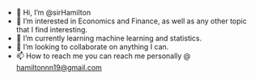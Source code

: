 - 👋 Hi, I’m @sirHamilton
- 👀 I’m interested in Economics and Finance, as well as any other topic that I find interesting.
- 🌱 I’m currently learning machine learning and statistics.
- 💞️ I’m looking to collaborate on anything I can.
- 📫 How to reach me you can reach me personally @ hamiltonnn19@gmail.com

<!---
sirHamilton/sirHamilton is a ✨ special ✨ repository because its `README.md` (this file) appears on your GitHub profile.
You can click the Preview link to take a look at your changes.
--->
